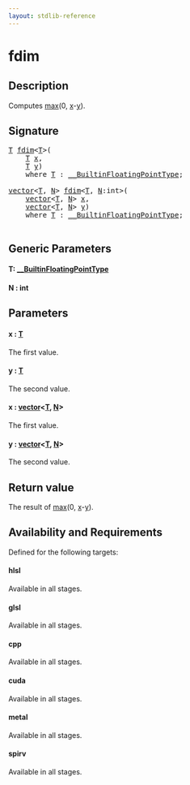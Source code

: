 ```yaml
---
layout: stdlib-reference
---
```


# fdim

## Description

Computes <span class='code'><a href="max.md">max</a>(0, <a href="max.md#decl-x" class="code_param">x</a>-<a href="max.md#decl-y" class="code_param">y</a>)</span>.



## Signature 

<pre>
<a href="fdim.md#typeparam-T" class="code_type">T</a> <a href="fdim.md">fdim</a>&lt;<a href="fdim.md#typeparam-T" class="code_type">T</a>&gt;(
    <a href="fdim.md#typeparam-T" class="code_type">T</a> <a href="fdim.md#decl-x" class="code_param">x</a>,
    <a href="fdim.md#typeparam-T" class="code_type">T</a> <a href="fdim.md#decl-y" class="code_param">y</a>)
    <span class='code_keyword'>where</span> <a href="fdim.md#typeparam-T" class="code_type">T</a> : <a href="../interfaces/0_builtinfloatingpointtype-029hm/index.md" class="code_type">__BuiltinFloatingPointType</a>;

<a href="../types/vector/index.md" class="code_type">vector</a>&lt;<a href="fdim.md#typeparam-T" class="code_type">T</a>, <a href="fdim.md#decl-N" class="code_var">N</a>&gt; <a href="fdim.md">fdim</a>&lt;<a href="fdim.md#typeparam-T" class="code_type">T</a>, <a href="fdim.md#decl-N" class="code_var">N</a>:<span class="code_keyword">int</span>&gt;(
    <a href="../types/vector/index.md" class="code_type">vector</a>&lt;<a href="fdim.md#typeparam-T" class="code_type">T</a>, <a href="fdim.md#decl-N" class="code_var">N</a>&gt; <a href="fdim.md#decl-x" class="code_param">x</a>,
    <a href="../types/vector/index.md" class="code_type">vector</a>&lt;<a href="fdim.md#typeparam-T" class="code_type">T</a>, <a href="fdim.md#decl-N" class="code_var">N</a>&gt; <a href="fdim.md#decl-y" class="code_param">y</a>)
    <span class='code_keyword'>where</span> <a href="fdim.md#typeparam-T" class="code_type">T</a> : <a href="../interfaces/0_builtinfloatingpointtype-029hm/index.md" class="code_type">__BuiltinFloatingPointType</a>;

</pre>

## Generic Parameters

####  <a id="typeparam-T"></a>T: [\_\_BuiltinFloatingPointType](../interfaces/0_builtinfloatingpointtype-029hm/index.md)
####  <a id="decl-N"></a>N  : int

## Parameters

####  <a id="decl-x"></a>x  : [T](fdim.md#typeparam-T)
The first value.

####  <a id="decl-y"></a>y  : [T](fdim.md#typeparam-T)
The second value.

####  <a id="decl-x"></a>x  : [vector](../types/vector/index.md)\<[T](../types/vector/index.md#typeparam-T), [N](../types/vector/index.md#decl-N)\>
The first value.

####  <a id="decl-y"></a>y  : [vector](../types/vector/index.md)\<[T](../types/vector/index.md#typeparam-T), [N](../types/vector/index.md#decl-N)\>
The second value.


## Return value
The result of <span class='code'><a href="max.md">max</a>(0, <a href="max.md#decl-x" class="code_param">x</a>-<a href="max.md#decl-y" class="code_param">y</a>)</span>.


## Availability and Requirements

Defined for the following targets:

#### hlsl
Available in all stages.

#### glsl
Available in all stages.

#### cpp
Available in all stages.

#### cuda
Available in all stages.

#### metal
Available in all stages.

#### spirv
Available in all stages.




<script>
// Fix .md links to .html when on ReadTheDocs
if (window.location.hostname.includes('readthedocs') || 
    window.location.hostname.includes('rtfd.io')) {
  document.addEventListener('DOMContentLoaded', function() {
    const links = document.querySelectorAll('a');
    links.forEach(link => {
      if (link.getAttribute('href') && link.getAttribute('href').endsWith('.md')) {
        link.href = link.href.replace(/\.md($|#|\?)/, '.html$1');
      }
    });
  });
}
</script>
